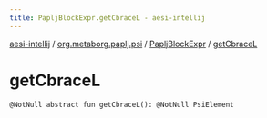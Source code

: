 ```yaml
---
title: PapljBlockExpr.getCbraceL - aesi-intellij
---
```


[aesi-intellij](../../index.html) / [org.metaborg.paplj.psi](../index.html) / [PapljBlockExpr](index.html) / [getCbraceL](.)

# getCbraceL

`@NotNull abstract fun getCbraceL(): @NotNull PsiElement`